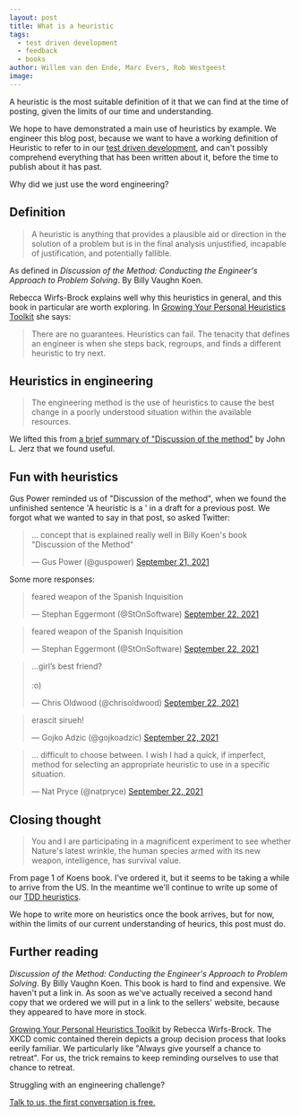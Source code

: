 ```yaml
---
layout: post
title: What is a heuristic
tags:
  - test driven development
  - feedback
  - books
author: Willem van den Ende, Marc Evers, Rob Westgeest
image: 
---
```

A heuristic is the most suitable definition of it that we can find at the time of posting, given the limits of our time and understanding.

We hope to have demonstrated a main use of heuristics by example. We engineer
this blog post, because we want to have a working definition of Heuristic to refer to in
our [test driven development](/blog-by-tag#tag-test-driven-development), and
can't possibly comprehend everything that has been written about it, before the
time to publish about it has past.

Why did we just use the word engineering?

Definition
------
> A heuristic is anything that provides a plausible aid or direction in the solution of a problem but is in the final analysis unjustified, incapable of justification, and potentially fallible.

As defined in _Discussion of the Method: Conducting the Engineer's Approach to Problem Solving_. By Billy Vaughn Koen. 

Rebecca Wirfs-Brock explains well why this heuristics in general, and this book in particular are worth exploring. In [Growing Your Personal Heuristics Toolkit](http://wirfs-brock.com/blog/2019/03/20/growing-your-personal-design-heuristics/) she says:

> There are no guarantees. Heuristics can fail. The tenacity that defines an engineer is when she steps back, regroups, and finds a different heuristic to try next.

Heuristics in engineering
-----

> The engineering method is the use of heuristics to cause the best change in a poorly understood situation within the available resources.

We lifted this from [a brief summary of "Discussion of the method"](http://johnljerz.com/superduper/tlxdownloadsiteMAIN/id174.html) by John L. Jerz that we found useful. 

Fun with heuristics 
-----

Gus Power reminded us of "Discussion of the method", when we found the unfinished sentence 'A heuristic is a ' in a draft for a previous post. We forgot what we wanted to say in that post, so asked Twitter:


<blockquote class="twitter-tweet" data-partner="tweetdeck"><p lang="en" dir="ltr">... concept that is explained really well in Billy Koen&#39;s book &quot;Discussion of the Method&quot;</p>&mdash; Gus Power (@guspower) <a href="https://twitter.com/guspower/status/1440395708381614081?ref_src=twsrc%5Etfw">September 21, 2021</a></blockquote>
<script async src="https://platform.twitter.com/widgets.js" charset="utf-8"></script>


Some more responses:

<blockquote class="twitter-tweet"><p lang="en" dir="ltr">feared weapon of the Spanish Inquisition</p>&mdash; Stephan Eggermont (@StOnSoftware) <a href="https://twitter.com/StOnSoftware/status/1440669228789420040?ref_src=twsrc%5Etfw">September 22, 2021</a></blockquote> <script async src="https://platform.twitter.com/widgets.js" charset="utf-8"></script>

<blockquote class="twitter-tweet"><p lang="en" dir="ltr">feared weapon of the Spanish Inquisition</p>&mdash; Stephan Eggermont (@StOnSoftware) <a href="https://twitter.com/StOnSoftware/status/1440669228789420040?ref_src=twsrc%5Etfw">September 22, 2021</a></blockquote> <script async src="https://platform.twitter.com/widgets.js" charset="utf-8"></script>

<blockquote class="twitter-tweet"><p lang="en" dir="ltr">…girl’s best friend?<br><br>:o)</p>&mdash; Chris Oldwood (@chrisoldwood) <a href="https://twitter.com/chrisoldwood/status/1440558283878666240?ref_src=twsrc%5Etfw">September 22, 2021</a></blockquote> <script async src="https://platform.twitter.com/widgets.js" charset="utf-8"></script>

<blockquote class="twitter-tweet"><p lang="ht" dir="ltr">erascit sirueh!</p>&mdash; Gojko Adzic (@gojkoadzic) <a href="https://twitter.com/gojkoadzic/status/1440561041633472515?ref_src=twsrc%5Etfw">September 22, 2021</a></blockquote> <script async src="https://platform.twitter.com/widgets.js" charset="utf-8"></script>

<blockquote class="twitter-tweet"><p lang="en" dir="ltr">… difficult to choose between. I wish I had a quick, if imperfect, method for selecting an appropriate heuristic to use in a specific situation.</p>&mdash; Nat Pryce (@natpryce) <a href="https://twitter.com/natpryce/status/1440721414764437508?ref_src=twsrc%5Etfw">September 22, 2021</a></blockquote> <script async src="https://platform.twitter.com/widgets.js" charset="utf-8"></script>


Closing thought
-----

> You and I are participating in a magnificent experiment to see whether Nature's latest wrinkle, the human species armed with its new weapon, intelligence, has survival value.

From page 1 of Koens book. I've ordered it, but it seems to be taking a while to arrive from the US. In the meantime we'll continue to write up some of our [TDD heuristics](/blog-by-tag#tag-test-driven-development).

We hope to write more on heuristics once the book arrives, but for now, within the limits of our current understanding of heurics, this post must do.


Further reading
----

_Discussion of the Method: Conducting the Engineer's Approach to Problem Solving_. By Billy Vaughn Koen. This book is hard to find and expensive. We haven't put a link in. As soon as we've actually received a second hand copy that we ordered we will put in a link to the sellers' website, because they appeared to have more in stock.

[Growing Your Personal Heuristics
Toolkit](http://wirfs-brock.com/blog/2019/03/20/growing-your-personal-design-heuristics/) by Rebecca Wirfs-Brock.
The XKCD comic contained therein depicts a group decision process that looks
eerily familiar. We particularly like "Always give yourself a chance to
retreat". For us, the trick remains to keep reminding ourselves to use that chance to retreat.

<aside>
  <p>Struggling with an engineering challenge?</p>
  <p><div>
    <a href="/consulting">Talk to us, the first conversation is free.</a>
  </div></p>
